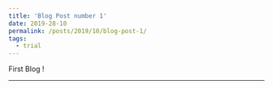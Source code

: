 ```yaml
---
title: 'Blog Post number 1'
date: 2019-28-10
permalink: /posts/2019/10/blog-post-1/
tags:
  - trial
---
```


First Blog !

------